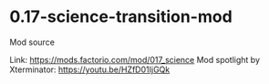# 0.17-science-transition-mod
Mod source

Link: https://mods.factorio.com/mod/017_science
Mod spotlight by Xterminator: https://youtu.be/HZfD01IjGQk